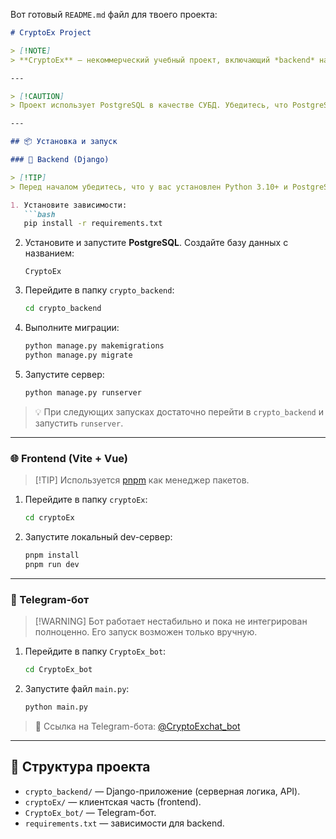 Вот готовый `README.md` файл для твоего проекта:

````markdown
# CryptoEx Project

> [!NOTE]  
> **CryptoEx** — некоммерческий учебный проект, включающий *backend* на Django, *frontend* на Vue с Vite, а также Telegram-бота. Все части можно запускать по отдельности для разработки и тестирования.

---

> [!CAUTION]  
> Проект использует PostgreSQL в качестве СУБД. Убедитесь, что PostgreSQL установлен и база данных настроена перед запуском backend'а. Telegram-бот в экспериментальной стадии.

---

## 📦 Установка и запуск

### 🔁 Backend (Django)

> [!TIP]  
> Перед началом убедитесь, что у вас установлен Python 3.10+ и PostgreSQL.

1. Установите зависимости:
   ```bash
   pip install -r requirements.txt
````

2. Установите и запустите **PostgreSQL**.
   Создайте базу данных с названием:

   ```text
   CryptoEx
   ```

3. Перейдите в папку `crypto_backend`:

   ```bash
   cd crypto_backend
   ```

4. Выполните миграции:

   ```bash
   python manage.py makemigrations
   python manage.py migrate
   ```

5. Запустите сервер:

   ```bash
   python manage.py runserver
   ```

> 💡 При следующих запусках достаточно перейти в `crypto_backend` и запустить `runserver`.

---

### 🌐 Frontend (Vite + Vue)

> \[!TIP]
> Используется [pnpm](https://pnpm.io/) как менеджер пакетов.

1. Перейдите в папку `cryptoEx`:

   ```bash
   cd cryptoEx
   ```

2. Запустите локальный dev-сервер:

   ```bash
   pnpm install
   pnpm run dev
   ```

---

### 🤖 Telegram-бот

> \[!WARNING]
> Бот работает нестабильно и пока не интегрирован полноценно. Его запуск возможен только вручную.

1. Перейдите в папку `CryptoEx_bot`:

   ```bash
   cd CryptoEx_bot
   ```

2. Запустите файл `main.py`:

   ```bash
   python main.py
   ```

> 📎 Ссылка на Telegram-бота: [@CryptoExchat\_bot](https://t.me/CryptoExchat_bot)

---

## 📁 Структура проекта

* `crypto_backend/` — Django-приложение (серверная логика, API).
* `cryptoEx/` — клиентская часть (frontend).
* `CryptoEx_bot/` — Telegram-бот.
* `requirements.txt` — зависимости для backend.
